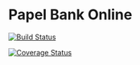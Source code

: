 # Papel Bank Online

[![Build Status](https://travis-ci.org/Francois-MUGOROZI/Papel.svg?branch=develop)](https://travis-ci.org/Francois-MUGOROZI/Papel)

[![Coverage Status](https://coveralls.io/repos/github/Francois-MUGOROZI/Papel/badge.svg)](https://coveralls.io/github/Francois-MUGOROZI/Papel)
